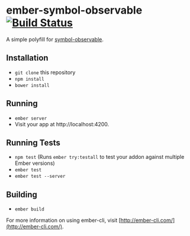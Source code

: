 # ember-symbol-observable [![Build Status](https://travis-ci.org/mike-north/ember-symbol-observable.svg?branch=master)](https://travis-ci.org/mike-north/ember-symbol-observable)

A simple polyfill for [symbol-observable](https://github.com/blesh/symbol-observable).

## Installation

* `git clone` this repository
* `npm install`
* `bower install`

## Running

* `ember server`
* Visit your app at http://localhost:4200.

## Running Tests

* `npm test` (Runs `ember try:testall` to test your addon against multiple Ember versions)
* `ember test`
* `ember test --server`

## Building

* `ember build`

For more information on using ember-cli, visit [http://ember-cli.com/](http://ember-cli.com/).
